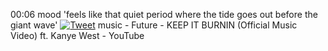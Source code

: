 00:06 mood 'feels like that quiet period where the tide goes out before the giant wave'
[![Tweet](https://twitter.com/andrewcyu/status/1754628483295195446)](https://twitter.com/andrewcyu/status/1754628483295195446)
music - Future - KEEP IT BURNIN (Official Music Video) ft. Kanye West - YouTube
